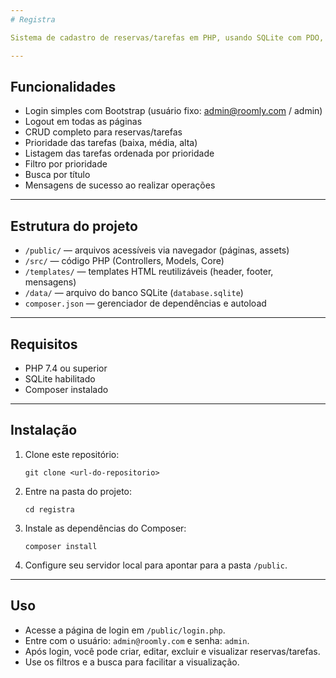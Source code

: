 ```yaml
---
# Registra

Sistema de cadastro de reservas/tarefas em PHP, usando SQLite com PDO, Composer e Autoload.

---
```


## Funcionalidades

* Login simples com Bootstrap (usuário fixo: [admin@roomly.com](mailto:admin@roomly.com) / admin)
* Logout em todas as páginas
* CRUD completo para reservas/tarefas
* Prioridade das tarefas (baixa, média, alta)
* Listagem das tarefas ordenada por prioridade
* Filtro por prioridade
* Busca por título
* Mensagens de sucesso ao realizar operações

---

## Estrutura do projeto

* `/public/` — arquivos acessíveis via navegador (páginas, assets)
* `/src/` — código PHP (Controllers, Models, Core)
* `/templates/` — templates HTML reutilizáveis (header, footer, mensagens)
* `/data/` — arquivo do banco SQLite (`database.sqlite`)
* `composer.json` — gerenciador de dependências e autoload

---

## Requisitos

* PHP 7.4 ou superior
* SQLite habilitado
* Composer instalado

---

## Instalação

1. Clone este repositório:

   ```
   git clone <url-do-repositorio>
   ```
2. Entre na pasta do projeto:

   ```
   cd registra
   ```
3. Instale as dependências do Composer:

   ```
   composer install
   ```
4. Configure seu servidor local para apontar para a pasta `/public`.

---

## Uso

* Acesse a página de login em `/public/login.php`.
* Entre com o usuário: `admin@roomly.com` e senha: `admin`.
* Após login, você pode criar, editar, excluir e visualizar reservas/tarefas.
* Use os filtros e a busca para facilitar a visualização.
